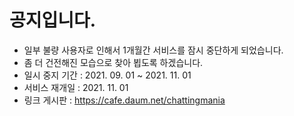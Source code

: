 # 공지입니다.

* 일부 불량 사용자로 인해서 1개월간 서비스를 잠시 중단하게 되었습니다.
* 좀 더 건전해진 모습으로 찾아 뵙도록 하겠습니다.
* 일시 중지 기간 : 2021. 09. 01 ~ 2021. 11. 01
* 서비스 재개일 : 2021. 11. 01
* 링크 게시판 : https://cafe.daum.net/chattingmania

